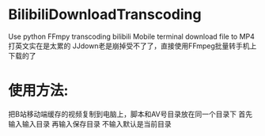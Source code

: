 # BilibiliDownloadTranscoding
Use python FFmpy transcoding bilibili Mobile terminal download file to MP4 
打英文实在是太累的
JJdown老是崩掉受不了了，直接使用FFmpeg批量转手机上下载的了
# 使用方法:
把B站移动端缓存的视频复制到电脑上，脚本和AV号目录放在同一个目录下
首先输入输入目录
再输入保存目录
    不输入默认是当前目录
